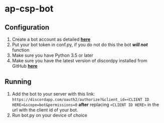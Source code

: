# ap-csp-bot
## Configuration
  1. Create a bot account as detailed [**here**](https://discordpy.readthedocs.io/en/rewrite/discord.html)
  2. Put your bot token in conf.py, if you do not do this the bot ***will not*** function
  3. Make sure you have Python 3.5 or later
  4. Make sure you have the latest version of discordpy installed from GitHub [**here**](https://github.com/Rapptz/discord.py)
## Running
  1. Add the bot to your server with this link: ``https://discordapp.com/oauth2/authorize?&client_id=<CLIENT ID HERE>&scope=bot&permissions=0`` **after** replacing ``<CLIENT ID HERE>`` in the url with the client id of your bot.
  2. Run bot.py on your device of choice